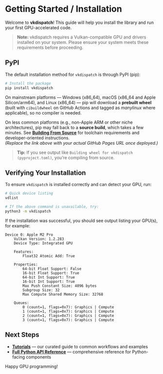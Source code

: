 # Getting Started / Installation

Welcome to **vkdispatch**! This guide will help you install the library and run your first GPU-accelerated code.

> **Note:** vkdispatch requires a Vulkan-compatible GPU and drivers installed on your system. Please ensure your system meets these requirements before proceeding.

## PyPI

The default installation method for `vkdispatch` is through PyPI (pip):

```bash
# Install the package
pip install vkdispatch
```

On mainstream platforms — Windows (x86_64), macOS (x86_64 and Apple Silicon/arm64), and Linux (x86_64) — pip will download a **prebuilt wheel** (built with `cibuildwheel` on GitHub Actions and tagged as *manylinux* where applicable), so no compiler is needed.

On less common platforms (e.g., non-Apple ARM or other niche architectures), pip may fall back to a **source build**, which takes a few minutes. See **[Building From Source](https://sharhar.github.io/vkdispatch/tutorials/building_from_source.html)** for toolchain requirements and developer-oriented instructions.  
*(Replace the link above with your actual GitHub Pages URL once deployed.)*

> **Tip:** If you see output like `Building wheel for vkdispatch (pyproject.toml)`, you’re compiling from source.

## Verifying Your Installation

To ensure `vkdispatch` is installed correctly and can detect your GPU, run:

```bash
# Quick device listing
vdlist

# If the above command is unavailable, try:
python3 -m vkdispatch
```

If the installation was successful, you should see output listing your GPU(s), for example:

```text
Device 0: Apple M2 Pro
    Vulkan Version: 1.2.283
    Device Type: Integrated GPU

    Features:
        Float32 Atomic Add: True

    Properties:
        64-bit Float Support: False
        16-bit Float Support: True
        64-bit Int Support: True
        16-bit Int Support: True
        Max Push Constant Size: 4096 bytes
        Subgroup Size: 32
        Max Compute Shared Memory Size: 32768

    Queues:
        0 (count=1, flags=0x7): Graphics | Compute
        1 (count=1, flags=0x7): Graphics | Compute
        2 (count=1, flags=0x7): Graphics | Compute
        3 (count=1, flags=0x7): Graphics | Compute
```

## Next Steps

- **[Tutorials](https://sharhar.github.io/vkdispatch/tutorials/index.html)** — our curated guide to common workflows and examples
- **[Full Python API Reference](https://sharhar.github.io/vkdispatch/python_api.html)** — comprehensive reference for Python-facing components

Happy GPU programming!

